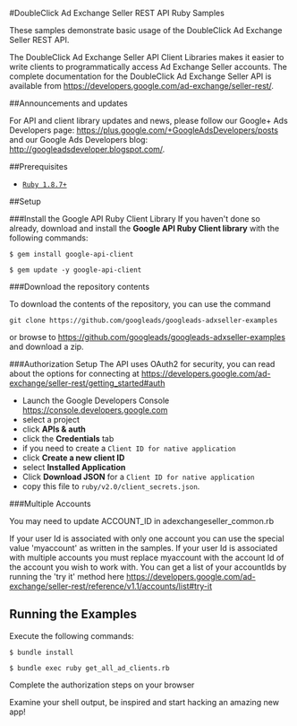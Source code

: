 #DoubleClick Ad Exchange Seller REST API Ruby Samples

These samples demonstrate basic usage of the DoubleClick Ad Exchange Seller
REST API.

The DoubleClick Ad Exchange Seller API Client Libraries makes it easier to
write clients to programmatically access Ad Exchange Seller accounts.
The complete documentation for the DoubleClick Ad Exchange Seller API is
available from <https://developers.google.com/ad-exchange/seller-rest/>.

##Announcements and updates

For API and client library updates and news, please follow our Google+ Ads
Developers page: <https://plus.google.com/+GoogleAdsDevelopers/posts>
and our Google Ads Developers blog: <http://googleadsdeveloper.blogspot.com/>.

##Prerequisites
- [`Ruby 1.8.7+`](http://www.ruby-lang.org)

##Setup

###Install the Google API Ruby Client Library
If you haven't done so already, download and install the **Google API Ruby
Client library** with the following commands:

```$ gem install google-api-client```

```$ gem update -y google-api-client```

###Download the repository contents

To download the contents of the repository, you can use the command

```
git clone https://github.com/googleads/googleads-adxseller-examples
```

or browse to <https://github.com/googleads/googleads-adxseller-examples> and
 download a zip.

###Authorization Setup
The API uses OAuth2 for security, you can read about the options for connecting
 at <https://developers.google.com/ad-exchange/seller-rest/getting_started#auth>

 * Launch the Google Developers Console <https://console.developers.google.com>
 * select a project
 * click **APIs & auth**
 * click the **Credentials** tab
 * if you need to create a ```Client ID for native application```
  * click **Create a new client ID**
  * select **Installed Application**
 * Click **Download JSON** for a ```Client ID for native application```
 * copy this file to ```ruby/v2.0/client_secrets.json```.

###Multiple Accounts

You may need to update ACCOUNT_ID in adexchangeseller_common.rb

If your user Id is associated with only one account you can use the special
value 'myaccount' as written in the samples.
If your user Id is associated with multiple accounts you must replace myaccount
 with the account Id of the account you wish to work with.
You can get a list of your accountIds by running the 'try it' method here
<https://developers.google.com/ad-exchange/seller-rest/reference/v1.1/accounts/list#try-it>

## Running the Examples

Execute the following commands:

```$ bundle install```

```$ bundle exec ruby get_all_ad_clients.rb```

Complete the authorization steps on your browser

Examine your shell output, be inspired and start hacking an amazing new app!
